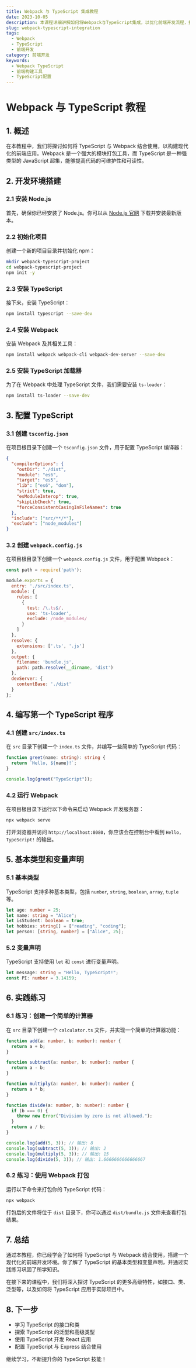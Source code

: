 ```yaml
---
title: Webpack 与 TypeScript 集成教程
date: 2023-10-05
description: 本课程详细讲解如何将Webpack与TypeScript集成，以优化前端开发流程，提升代码质量和开发效率。
slug: webpack-typescript-integration
tags:
  - Webpack
  - TypeScript
  - 前端开发
category: 前端开发
keywords:
  - Webpack TypeScript
  - 前端构建工具
  - TypeScript配置
---
```


# Webpack 与 TypeScript 教程

## 1. 概述

在本教程中，我们将探讨如何将 TypeScript 与 Webpack 结合使用，以构建现代化的前端应用。Webpack 是一个强大的模块打包工具，而 TypeScript 是一种强类型的 JavaScript 超集，能够提高代码的可维护性和可读性。

## 2. 开发环境搭建

### 2.1 安装 Node.js

首先，确保你已经安装了 Node.js。你可以从 [Node.js 官网](https://nodejs.org/) 下载并安装最新版本。

### 2.2 初始化项目

创建一个新的项目目录并初始化 npm：

```bash
mkdir webpack-typescript-project
cd webpack-typescript-project
npm init -y
```

### 2.3 安装 TypeScript

接下来，安装 TypeScript：

```bash
npm install typescript --save-dev
```

### 2.4 安装 Webpack

安装 Webpack 及其相关工具：

```bash
npm install webpack webpack-cli webpack-dev-server --save-dev
```

### 2.5 安装 TypeScript 加载器

为了在 Webpack 中处理 TypeScript 文件，我们需要安装 `ts-loader`：

```bash
npm install ts-loader --save-dev
```

## 3. 配置 TypeScript

### 3.1 创建 `tsconfig.json`

在项目根目录下创建一个 `tsconfig.json` 文件，用于配置 TypeScript 编译器：

```json
{
  "compilerOptions": {
    "outDir": "./dist",
    "module": "es6",
    "target": "es5",
    "lib": ["es6", "dom"],
    "strict": true,
    "esModuleInterop": true,
    "skipLibCheck": true,
    "forceConsistentCasingInFileNames": true
  },
  "include": ["src/**/*"],
  "exclude": ["node_modules"]
}
```

### 3.2 创建 `webpack.config.js`

在项目根目录下创建一个 `webpack.config.js` 文件，用于配置 Webpack：

```javascript
const path = require('path');

module.exports = {
  entry: './src/index.ts',
  module: {
    rules: [
      {
        test: /\.ts$/,
        use: 'ts-loader',
        exclude: /node_modules/
      }
    ]
  },
  resolve: {
    extensions: ['.ts', '.js']
  },
  output: {
    filename: 'bundle.js',
    path: path.resolve(__dirname, 'dist')
  },
  devServer: {
    contentBase: './dist'
  }
};
```

## 4. 编写第一个 TypeScript 程序

### 4.1 创建 `src/index.ts`

在 `src` 目录下创建一个 `index.ts` 文件，并编写一些简单的 TypeScript 代码：

```typescript
function greet(name: string): string {
  return `Hello, ${name}!`;
}

console.log(greet("TypeScript"));
```

### 4.2 运行 Webpack

在项目根目录下运行以下命令来启动 Webpack 开发服务器：

```bash
npx webpack serve
```

打开浏览器并访问 `http://localhost:8080`，你应该会在控制台中看到 `Hello, TypeScript!` 的输出。

## 5. 基本类型和变量声明

### 5.1 基本类型

TypeScript 支持多种基本类型，包括 `number`, `string`, `boolean`, `array`, `tuple` 等。

```typescript
let age: number = 25;
let name: string = "Alice";
let isStudent: boolean = true;
let hobbies: string[] = ["reading", "coding"];
let person: [string, number] = ["Alice", 25];
```

### 5.2 变量声明

TypeScript 支持使用 `let` 和 `const` 进行变量声明。

```typescript
let message: string = "Hello, TypeScript!";
const PI: number = 3.14159;
```

## 6. 实践练习

### 6.1 练习：创建一个简单的计算器

在 `src` 目录下创建一个 `calculator.ts` 文件，并实现一个简单的计算器功能：

```typescript
function add(a: number, b: number): number {
  return a + b;
}

function subtract(a: number, b: number): number {
  return a - b;
}

function multiply(a: number, b: number): number {
  return a * b;
}

function divide(a: number, b: number): number {
  if (b === 0) {
    throw new Error("Division by zero is not allowed.");
  }
  return a / b;
}

console.log(add(5, 3)); // 输出: 8
console.log(subtract(5, 3)); // 输出: 2
console.log(multiply(5, 3)); // 输出: 15
console.log(divide(5, 3)); // 输出: 1.6666666666666667
```

### 6.2 练习：使用 Webpack 打包

运行以下命令来打包你的 TypeScript 代码：

```bash
npx webpack
```

打包后的文件将位于 `dist` 目录下，你可以通过 `dist/bundle.js` 文件来查看打包结果。

## 7. 总结

通过本教程，你已经学会了如何将 TypeScript 与 Webpack 结合使用，搭建一个现代化的前端开发环境。你了解了 TypeScript 的基本类型和变量声明，并通过实践练习巩固了所学知识。

在接下来的课程中，我们将深入探讨 TypeScript 的更多高级特性，如接口、类、泛型等，以及如何将 TypeScript 应用于实际项目中。

## 8. 下一步

- 学习 TypeScript 的接口和类
- 探索 TypeScript 的泛型和高级类型
- 使用 TypeScript 开发 React 应用
- 配置 TypeScript 与 Express 结合使用

继续学习，不断提升你的 TypeScript 技能！